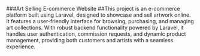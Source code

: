 ###Art Selling E-commerce Website
##This project is an e-commerce platform built using Laravel, designed to showcase and sell artwork online. It features a user-friendly interface for browsing, purchasing, and managing art collections. With robust backend functionality powered by Laravel, it handles user authentication, commission requests, and dynamic product management, providing both customers and artists with a seamless experience.
